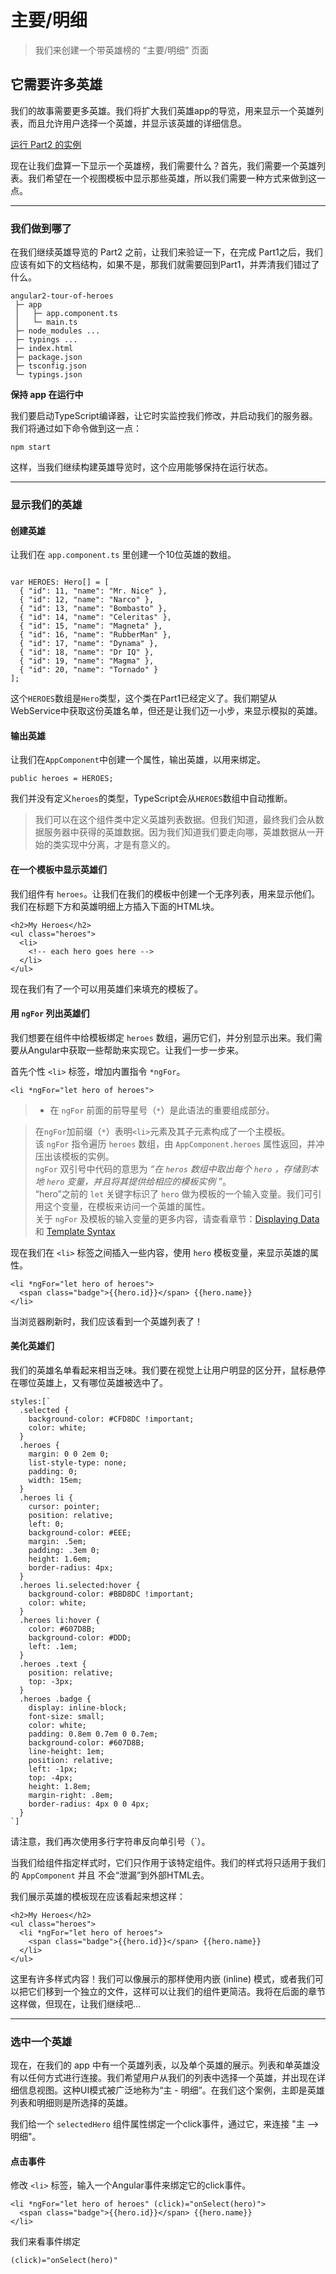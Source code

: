 # 主要/明细
> 我们来创建一个带英雄榜的 “主要/明细” 页面

## 它需要许多英雄

我们的故事需要更多英雄。我们将扩大我们英雄app的导览，用来显示一个英雄列表，而且允许用户选择一个英雄，并显示该英雄的详细信息。

[运行 Part2 的实例](https://angular.io/resources/live-examples/toh-2/ts/plnkr.html)

现在让我们盘算一下显示一个英雄榜，我们需要什么？首先，我们需要一个英雄列表。我们希望在一个视图模板中显示那些英雄，所以我们需要一种方式来做到这一点。

------

### 我们做到哪了

在我们继续英雄导览的 Part2 之前，让我们来验证一下，在完成 Part1之后，我们应该有如下的文档结构，如果不是，那我们就需要回到Part1，并弄清我们错过了什么。
```
angular2-tour-of-heroes
 ├─ app
 │   ├─ app.component.ts
 │   └─ main.ts
 ├─ node_modules ...
 ├─ typings ...
 ├─ index.html
 ├─ package.json
 ├─ tsconfig.json
 └─ typings.json
```

**保持 app 在运行中**

我们要启动TypeScript编译器，让它时实监控我们修改，并启动我们的服务器。我们将通过如下命令做到这一点：

```
npm start
```
这样，当我们继续构建英雄导览时，这个应用能够保持在运行状态。

------

### 显示我们的英雄

#### 创建英雄

让我们在 `app.component.ts` 里创建一个10位英雄的数组。

```

var HEROES: Hero[] = [
  { "id": 11, "name": "Mr. Nice" },
  { "id": 12, "name": "Narco" },
  { "id": 13, "name": "Bombasto" },
  { "id": 14, "name": "Celeritas" },
  { "id": 15, "name": "Magneta" },
  { "id": 16, "name": "RubberMan" },
  { "id": 17, "name": "Dynama" },
  { "id": 18, "name": "Dr IQ" },
  { "id": 19, "name": "Magma" },
  { "id": 20, "name": "Tornado" }
];

```

这个`HEROES`数组是`Hero`类型，这个类在Part1已经定义了。我们期望从WebService中获取这份英雄名单，但还是让我们迈一小步，来显示模拟的英雄。

#### 输出英雄

让我们在`AppComponent`中创建一个属性，输出英雄，以用来绑定。

```
public heroes = HEROES;
```

我们并没有定义`heroes`的类型，TypeScript会从`HEROES`数组中自动推断。

> 我们可以在这个组件类中定义英雄列表数据。但我们知道，最终我们会从数据服务器中获得的英雄数据。因为我们知道我们要走向哪，英雄数据从一开始的类实现中分离，才是有意义的。

#### 在一个模板中显示英雄们
我们组件有 `heroes`。让我们在我们的模板中创建一个无序列表，用来显示他们。我们在标题下方和英雄明细上方插入下面的HTML块。

```
<h2>My Heroes</h2>
<ul class="heroes">
  <li>
    <!-- each hero goes here -->
  </li>
</ul>
```

现在我们有了一个可以用英雄们来填充的模板了。

#### 用 `ngFor` 列出英雄们

我们想要在组件中给模板绑定 `heroes` 数组，遍历它们，并分别显示出来。我们需要从Angular中获取一些帮助来实现它。让我们一步一步来。

首先个性 `<li>` 标签，增加内置指令 `*ngFor`。

```
<li *ngFor="let hero of heroes">
```

> * 在 `ngFor` 前面的前导星号（`*`）是此语法的重要组成部分。


> 在`ngFor`加前缀（`*`）表明`<li>`元素及其子元素构成了一个主模板。  
该 `ngFor` 指令遍历 `heroes` 数组，由 `AppComponent.heroes` 属性返回，并冲压出该模板的实例。  
`ngFor` 双引号中代码的意思为 *“在 `heros` 数组中取出每个 `hero` ，存储到本地 `hero` 变量，并且将其提供给相应的模板实例 ”*。  
“hero”之前的 `let` 关键字标识了 `hero` 做为模板的一个输入变量。我们可引用这个变量，在模板来访问一个英雄的属性。  
关于 `ngFor` 及模板的输入变量的更多内容，请查看章节：[Displaying Data](https://angular.io/docs/ts/latest/guide/displaying-data.html#ngFor) 和 [Template Syntax](https://angular.io/docs/ts/latest/guide/template-syntax.html#ngFor) 


现在我们在 `<li>` 标签之间插入一些内容，使用 `hero` 模板变量，来显示英雄的属性。

```
<li *ngFor="let hero of heroes">
  <span class="badge">{{hero.id}}</span> {{hero.name}}
</li>
```

当浏览器刷新时，我们应该看到一个英雄列表了！

#### 美化英雄们

我们的英雄名单看起来相当乏味。我们要在视觉上让用户明显的区分开，鼠标悬停在哪位英雄上，又有哪位英雄被选中了。

```
styles:[`
  .selected {
    background-color: #CFD8DC !important;
    color: white;
  }
  .heroes {
    margin: 0 0 2em 0;
    list-style-type: none;
    padding: 0;
    width: 15em;
  }
  .heroes li {
    cursor: pointer;
    position: relative;
    left: 0;
    background-color: #EEE;
    margin: .5em;
    padding: .3em 0;
    height: 1.6em;
    border-radius: 4px;
  }
  .heroes li.selected:hover {
    background-color: #BBD8DC !important;
    color: white;
  }
  .heroes li:hover {
    color: #607D8B;
    background-color: #DDD;
    left: .1em;
  }
  .heroes .text {
    position: relative;
    top: -3px;
  }
  .heroes .badge {
    display: inline-block;
    font-size: small;
    color: white;
    padding: 0.8em 0.7em 0 0.7em;
    background-color: #607D8B;
    line-height: 1em;
    position: relative;
    left: -1px;
    top: -4px;
    height: 1.8em;
    margin-right: .8em;
    border-radius: 4px 0 0 4px;
  }
`]

```

请注意，我们再次使用多行字符串反向单引号（`）。

当我们给组件指定样式时，它们只作用于该特定组件。我们的样式将只适用于我们的 `AppComponent` 并且 不会“泄漏”到外部HTML去。


我们展示英雄的模板现在应该看起来想这样：
```
<h2>My Heroes</h2>
<ul class="heroes">
  <li *ngFor="let hero of heroes">
    <span class="badge">{{hero.id}}</span> {{hero.name}}
  </li>
</ul>
```

这里有许多样式内容！我们可以像展示的那样使用内嵌 (inline) 模式，或者我们可以把它们移到一个独立的文件，这样可以让我们的组件更简洁。我将在后面的章节这样做，但现在，让我们继续吧...

------

### 选中一个英雄

现在，在我们的 app 中有一个英雄列表，以及单个英雄的展示。列表和单英雄没有以任何方式进行连接。我们希望用户从我们的列表中选择一个英雄，并出现在详细信息视图。这种UI模式被广泛地称为“主 - 明细”。在我们这个案例，主即是英雄列表和明细则是所选择的英雄。

我们给一个 `selectedHero` 组件属性绑定一个click事件，通过它，来连接 "主 --> 明细"。

#### 点击事件

修改 `<li>` 标签，输入一个Angular事件来绑定它的click事件。

```
<li *ngFor="let hero of heroes" (click)="onSelect(hero)">
  <span class="badge">{{hero.id}}</span> {{hero.name}}
</li>
```

我们来看事件绑定

```
(click)="onSelect(hero)"
```